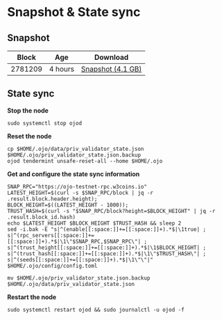 # Snapshot & State sync

## Snapshot

|     Block   |     Age     |   Download  | 
| ----------- | ----------- | ----------- | 
|   2781209   |  4 hours | [Snapshot (4.1 GB)](https://s3.eu-central-1.amazonaws.com/w3coins.io/snapshots/ojo-testnet/ojo_snapsot_latest.tar.lz4)  |

## State sync

**Stop the node**

```
sudo systemctl stop ojod
```

**Reset the node**

```
cp $HOME/.ojo/data/priv_validator_state.json $HOME/.ojo/priv_validator_state.json.backup
ojod tendermint unsafe-reset-all --home $HOME/.ojo
```

**Get and configure the state sync information**

```
SNAP_RPC="https://ojo-testnet-rpc.w3coins.io"
LATEST_HEIGHT=$(curl -s $SNAP_RPC/block | jq -r .result.block.header.height);
BLOCK_HEIGHT=$((LATEST_HEIGHT - 1000));
TRUST_HASH=$(curl -s "$SNAP_RPC/block?height=$BLOCK_HEIGHT" | jq -r .result.block_id.hash) 
echo $LATEST_HEIGHT $BLOCK_HEIGHT $TRUST_HASH && sleep 2
sed -i.bak -E "s|^(enable[[:space:]]+=[[:space:]]+).*$|\1true| ;
s|^(rpc_servers[[:space:]]+=[[:space:]]+).*$|\1\"$SNAP_RPC,$SNAP_RPC\"| ;
s|^(trust_height[[:space:]]+=[[:space:]]+).*$|\1$BLOCK_HEIGHT| ;
s|^(trust_hash[[:space:]]+=[[:space:]]+).*$|\1\"$TRUST_HASH\"| ;
s|^(seeds[[:space:]]+=[[:space:]]+).*$|\1\"\"|" $HOME/.ojo/config/config.toml
```

```
mv $HOME/.ojo/priv_validator_state.json.backup $HOME/.ojo/data/priv_validator_state.json
```

**Restart the node**

```
sudo systemctl restart ojod && sudo journalctl -u ojod -f
```
